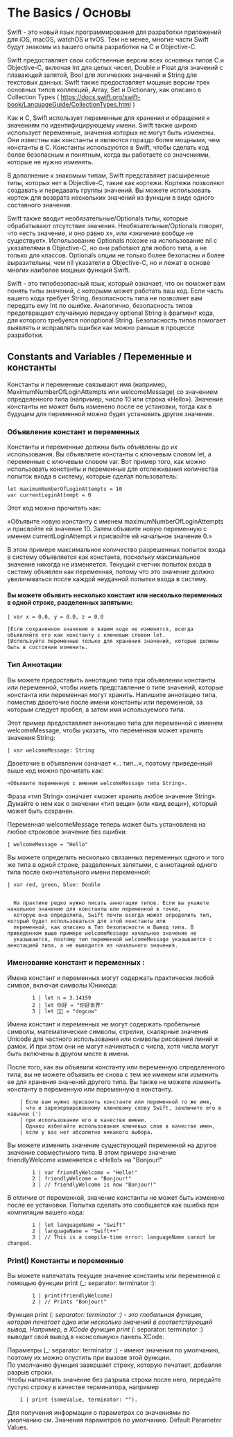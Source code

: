 
<h1>The Basics /  Основы</h1>

Swift - это новый язык программирования для разработки приложений для iOS, macOS, watchOS и tvOS.
Тем не менее, многие части Swift будут знакомы из вашего опыта разработки на C и Objective-C.

Swift предоставляет свои собственные версии всех основных типов C и Objective-C, включая Int для целых чисел, 
Double и Float для значений с плавающей запятой, Bool для логических значений и String для текстовых данных. 
Swift также предоставляет мощные версии трех основных типов коллекций, Array, Set и Dictionary,
как описано в Collection Types ( https://docs.swift.org/swift-book/LanguageGuide/CollectionTypes.html )

Как и C, Swift использует переменные для хранения и обращения к значениям по идентифицирующему имени.
Swift также широко использует переменные, значения которых не могут быть изменены. 
Они известны как константы и являются гораздо более мощными, чем константы в C.
Константы используются в Swift, чтобы сделать код более безопасным и понятным, 
когда вы работаете со значениями, которые не нужно изменять.

В дополнение к знакомым типам, Swift представляет расширенные типы, которых нет в Objective-C, такие как кортежи.
Кортежи позволяют создавать и передавать группы значений. 
Вы можете использовать кортеж для возврата нескольких значений из функции в виде одного составного значения.

Swift также вводит необязательные/Optionals типы, которые обрабатывают отсутствие значения.
Необязательные/Optionals говорят, что «есть значение, и оно равно x», или «значение вообще не существует».
Использование Optionals похоже на использование nil с указателями в Objective-C, 
но они работают для любого типа, а не только для классов. 
Optionals опции не только более безопасны и более выразительны,
чем nil указатели в Objective-C, но и лежат в основе многих наиболее мощных функций Swift.

Swift - это типобезопасный язык, который означает, что он поможет вам понять типы значений, с которыми может работать ваш код.
Если часть вашего кода требует String, безопасность типа не позволяет вам передать ему Int по ошибке.
Аналогично, безопасность типов предотвращает случайную передачу optional String в фрагмент кода,
для которого требуется nonoptional String. 
Безопасность типов помогает выявлять и исправлять ошибки как можно раньше в процессе разработки.



<h2>Constants and Variables / Переменные и константы</h2>

Константы и переменные связывают имя (например, MaximumNumberOfLoginAttempts или welcomeMessage) 
со значением определенного типа (например, число 10 или строка «Hello»). 
Значение константы не может быть изменено после ее установки,
тогда как в будущем для переменной можно будет установить другое значение.

<h3>Объявление констант и переменных</h3>

Константы и переменные должны быть объявлены до их использования. 
Вы объявляете константы с ключевым словом let, а переменные с ключевым словом var. 
Вот пример того, как можно использовать константы и переменные для отслеживания количества попыток входа в систему, 
которые сделал пользователь:

    let maximumNumberOfLoginAttempts = 10
    var currentLoginAttempt = 0
    
Этот код можно прочитать как:

«Объявите новую константу с именем maximumNumberOfLoginAttempts и присвойте ей значение 10. 
Затем объявите новую переменную с именем currentLoginAttempt и присвойте ей начальное значение 0.»

В этом примере максимальное количество разрешенных попыток входа в систему объявляется как константа, поскольку максимальное значение никогда не изменяется. Текущий счетчик попыток входа в систему объявлен как переменная, потому что это значение должно увеличиваться после каждой неудачной попытки входа в систему.


<h4>Вы можете объявить несколько констант или несколько переменных в одной строке, разделенных запятыми:</h4>   

    | var x = 0.0, y = 0.0, z = 0.0
    
    |Если сохраненное значение в вашем коде не изменится, всегда объявляйте его как константу с ключевым словом let. 
    |Используйте переменные только для хранения значений, которые должны быть в состоянии изменить.


<h3>Тип Аннотации</h3>

Вы можете предоставить аннотацию типа при объявлении константы или переменной, чтобы иметь представление о типе значений, которые константа или переменная могут хранить. 
Напишите аннотацию типа, поместив двоеточие после имени константы или переменной, за которым следует пробел, а затем имя используемого типа.

Этот пример предоставляет аннотацию типа для переменной с именем welcomeMessage, чтобы указать, 
что переменная может хранить значения String:


    | var welcomeMessage: String

Двоеточие в объявлении означает «… тип…», поэтому приведенный выше код можно прочитать как:

    «Объявите переменную с именем welcomeMessage типа String».


Фраза «тип String» означает «может хранить любое значение String». 
Думайте о нем как о значении «тип вещи» (или «вид вещи»), который может быть сохранен.

Переменная welcomeMessage теперь может быть установлена на любое строковое значение без ошибки:

    | welcomeMessage = "Hello"

Вы можете определить несколько связанных переменных одного и того же типа в одной строке,
разделенных запятыми, с аннотацией одного типа после окончательного имени переменной:

    | var red, green, blue: Double


      На практике редко нужно писать аннотации типов. Если вы укажете начальное значение для константы или переменной в точке,
      которую она определила, Swift почти всегда может определить тип, который будет использоваться для этой константы или
      переменной, как описано в Тип безопасности и Вывод типа. В приведенном выше примере welcomeMessage начальное значение не
      указывается, поэтому тип переменной welcomeMessage указывается с аннотацией типа, а не выводится из начального значения.
      
<h3>Именование констант и переменных : </h3> 

Имена констант и переменных могут содержать практически любой символ, включая символы Юникода:

            1 | let π = 3.14159
            2 | let 你好 = "你好世界"
            3 | let 🐶🐮 = "dogcow"


Имена констант и переменных не могут содержать пробельные символы, математические символы, стрелки, 
скалярные значения Unicode для частного использования или символы рисования линий и рамок.
И при этом они не могут начинаться с числа, хотя числа могут быть включены в другом месте в имени.

После того, как вы объявили константу или переменную определенного типа, 
вы не можете объявить ее снова с тем же именем или изменить ее для хранения значений другого типа.
Вы также не можете изменить константу в переменную или переменную в константу.

        | Если вам нужно присвоить константе или переменной то же имя, 
        | что и зарезервированному ключевому слову Swift, заключите его в кавычки (') 
        | при использовании его в качестве имени.
        | Однако избегайте использования ключевых слов в качестве имен, 
        | если у вас нет абсолютно никакого выбора.
        

Вы можете изменить значение существующей переменной на другое значение совместимого типа. 
В этом примере значение friendlyWelcome изменяется с «Hello!» на "Bonjour!"


            1 | var friendlyWelcome = "Hello!"
            2 | friendlyWelcome = "Bonjour!"
            3 | // friendlyWelcome is now "Bonjour!"
            
            
В отличие от переменной, значение константы не может быть изменено после ее установки. 
Попытка сделать это сообщается как ошибка при компиляции вашего кода:
            
            
            1 | let languageName = "Swift"
            2 | languageName = "Swift++"
            3 | // This is a compile-time error: languageName cannot be changed.


<h3>Print() Константы и переменные </h3> 

Вы можете напечатать текущее значение константы или переменной с помощью 
функции print (_: separator: terminator :):
            
            1 | print(friendlyWelcome)
            2 | // Prints "Bonjour!"
            
Функция print (_: separator: terminator :) - это глобальная функция, которая печатает одно или несколько значений в соответствующий вывод.
Например, в XCode функция print (_: separator: terminator :) выводит свой вывод в «консольную» панель XCode.

Параметры (_: separator: terminator :) -  имеют значения по умолчанию, поэтому их можно опустить при вызове этой функции.   
По умолчанию функция завершает строку, которую печатает, добавляя разрыв строки.            
Чтобы напечатать значение без разрыва строки после него, передайте пустую строку в качестве терминатора, например 

        1 | print (someValue, terminator: "").            
Для получения информации о параметрах со значениями по умолчанию 
см. Значения параметров по умолчанию. Default Parameter Values.

